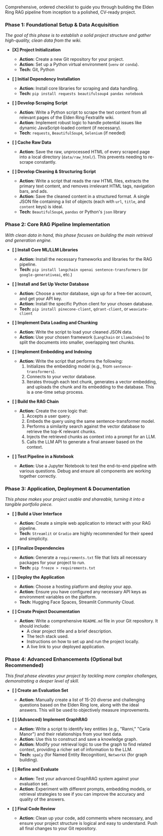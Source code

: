 Comprehensive, ordered checklist to guide you through building the Elden Ring RAG pipeline from inception to a polished, CV-ready project.

### **Phase 1: Foundational Setup & Data Acquisition**

_The goal of this phase is to establish a solid project structure and gather high-quality, clean data from the wiki._

- **[X] Project Initialization**

  - **Action:** Create a new Git repository for your project.
  - **Action:** Set up a Python virtual environment (`venv` or `conda`).
  - **Tech:** Git, Python

- **[ ] Initial Dependency Installation**

  - **Action:** Install core libraries for scraping and data handling.
  - **Tech:** `pip install requests beautifulsoup4 pandas notebook`

- **[ ] Develop Scraping Script**

  - **Action:** Write a Python script to scrape the text content from all relevant pages of the Elden Ring Fextralife wiki.
  - **Action:** Implement robust logic to handle potential issues like dynamic JavaScript-loaded content (if necessary).
  - **Tech:** `requests`, `BeautifulSoup4`, `Selenium` (if needed)

- **[ ] Cache Raw Data**

  - **Action:** Save the raw, unprocessed HTML of every scraped page into a local directory (`data/raw_html/`). This prevents needing to re-scrape constantly.

- **[ ] Develop Cleaning & Structuring Script**
  - **Action:** Write a script that reads the raw HTML files, extracts the primary text content, and removes irrelevant HTML tags, navigation bars, and ads.
  - **Action:** Save the cleaned content in a structured format. A single JSON file containing a list of objects (each with `url`, `title`, and `content` keys) is ideal.
  - **Tech:** `BeautifulSoup4`, `pandas` or Python's `json` library

### **Phase 2: Core RAG Pipeline Implementation**

_With clean data in hand, this phase focuses on building the main retrieval and generation engine._

- **[ ] Install Core ML/LLM Libraries**

  - **Action:** Install the necessary frameworks and libraries for the RAG pipeline.
  - **Tech:** `pip install langchain openai sentence-transformers` (or `google-generativeai`, etc.)

- **[ ] Install and Set Up Vector Database**

  - **Action:** Choose a vector database, sign up for a free-tier account, and get your API key.
  - **Action:** Install the specific Python client for your chosen database.
  - **Tech:** `pip install pinecone-client`, `qdrant-client`, or `weaviate-client`

- **[ ] Implement Data Loading and Chunking**

  - **Action:** Write the script to load your cleaned JSON data.
  - **Action:** Use your chosen framework (`LangChain` or `LlamaIndex`) to split the documents into smaller, overlapping text chunks.

- **[ ] Implement Embedding and Indexing**

  - **Action:** Write the script that performs the following:
    1.  Initializes the embedding model (e.g., from `sentence-transformers`).
    2.  Connects to your vector database.
    3.  Iterates through each text chunk, generates a vector embedding, and uploads the chunk and its embedding to the database. This is a one-time setup process.

- **[ ] Build the RAG Chain**

  - **Action:** Create the core logic that:
    1.  Accepts a user query.
    2.  Embeds the query using the same sentence-transformer model.
    3.  Performs a similarity search against the vector database to retrieve the top-K relevant chunks.
    4.  Injects the retrieved chunks as context into a prompt for an LLM.
    5.  Calls the LLM API to generate a final answer based on the context.

- **[ ] Test Pipeline in a Notebook**
  - **Action:** Use a Jupyter Notebook to test the end-to-end pipeline with various questions. Debug and ensure all components are working together correctly.

### **Phase 3: Application, Deployment & Documentation**

_This phase makes your project usable and shareable, turning it into a tangible portfolio piece._

- **[ ] Build a User Interface**

  - **Action:** Create a simple web application to interact with your RAG pipeline.
  - **Tech:** `Streamlit` or `Gradio` are highly recommended for their speed and simplicity.

- **[ ] Finalize Dependencies**

  - **Action:** Generate a `requirements.txt` file that lists all necessary packages for your project to run.
  - **Tech:** `pip freeze > requirements.txt`

- **[ ] Deploy the Application**

  - **Action:** Choose a hosting platform and deploy your app.
  - **Action:** Ensure you have configured any necessary API keys as environment variables on the platform.
  - **Tech:** Hugging Face Spaces, Streamlit Community Cloud.

- **[ ] Create Project Documentation**
  - **Action:** Write a comprehensive `README.md` file in your Git repository. It should include:
    - A clear project title and a brief description.
    - The tech stack used.
    - Instructions on how to set up and run the project locally.
    - A live link to your deployed application.

### **Phase 4: Advanced Enhancements (Optional but Recommended)**

_This final phase elevates your project by tackling more complex challenges, demonstrating a deeper level of skill._

- **[ ] Create an Evaluation Set**

  - **Action:** Manually create a list of 15-20 diverse and challenging questions based on the Elden Ring lore, along with the ideal answers. This will be used to objectively measure improvements.

- **[ ] (Advanced) Implement GraphRAG**

  - **Action:** Write a script to identify key entities (e.g., "Ranni," "Caria Manor") and their relationships from your text data.
  - **Action:** Use this to construct and save a knowledge graph.
  - **Action:** Modify your retrieval logic to use the graph to find related context, providing a richer set of information to the LLM.
  - **Tech:** `spaCy` (for Named Entity Recognition), `NetworkX` (for graph building).

- **[ ] Refine and Evaluate**

  - **Action:** Test your advanced GraphRAG system against your evaluation set.
  - **Action:** Experiment with different prompts, embedding models, or retrieval strategies to see if you can improve the accuracy and quality of the answers.

- **[ ] Final Code Review**
  - **Action:** Clean up your code, add comments where necessary, and ensure your project structure is logical and easy to understand. Push all final changes to your Git repository.

